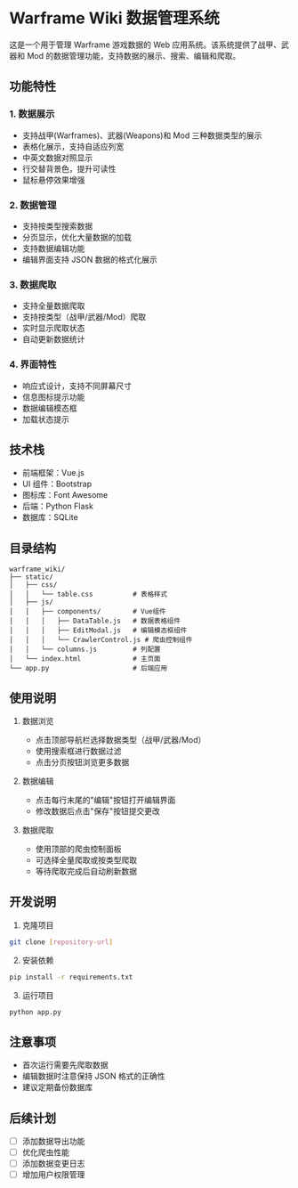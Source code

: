 # Warframe Wiki 数据管理系统

这是一个用于管理 Warframe 游戏数据的 Web 应用系统。该系统提供了战甲、武器和 Mod 的数据管理功能，支持数据的展示、搜索、编辑和爬取。

## 功能特性

### 1. 数据展示
- 支持战甲(Warframes)、武器(Weapons)和 Mod 三种数据类型的展示
- 表格化展示，支持自适应列宽
- 中英文数据对照显示
- 行交替背景色，提升可读性
- 鼠标悬停效果增强

### 2. 数据管理
- 支持按类型搜索数据
- 分页显示，优化大量数据的加载
- 支持数据编辑功能
- 编辑界面支持 JSON 数据的格式化展示

### 3. 数据爬取
- 支持全量数据爬取
- 支持按类型（战甲/武器/Mod）爬取
- 实时显示爬取状态
- 自动更新数据统计

### 4. 界面特性
- 响应式设计，支持不同屏幕尺寸
- 信息图标提示功能
- 数据编辑模态框
- 加载状态提示

## 技术栈

- 前端框架：Vue.js
- UI 组件：Bootstrap
- 图标库：Font Awesome
- 后端：Python Flask
- 数据库：SQLite

## 目录结构

```
warframe_wiki/
├── static/
│   ├── css/
│   │   └── table.css          # 表格样式
│   ├── js/
│   │   ├── components/        # Vue组件
│   │   │   ├── DataTable.js   # 数据表格组件
│   │   │   ├── EditModal.js   # 编辑模态框组件
│   │   │   └── CrawlerControl.js # 爬虫控制组件
│   │   └── columns.js         # 列配置
│   └── index.html             # 主页面
└── app.py                     # 后端应用
```

## 使用说明

1. 数据浏览
   - 点击顶部导航栏选择数据类型（战甲/武器/Mod）
   - 使用搜索框进行数据过滤
   - 点击分页按钮浏览更多数据

2. 数据编辑
   - 点击每行末尾的"编辑"按钮打开编辑界面
   - 修改数据后点击"保存"按钮提交更改

3. 数据爬取
   - 使用顶部的爬虫控制面板
   - 可选择全量爬取或按类型爬取
   - 等待爬取完成后自动刷新数据

## 开发说明

1. 克隆项目
```bash
git clone [repository-url]
```

2. 安装依赖
```bash
pip install -r requirements.txt
```

3. 运行项目
```bash
python app.py
```

## 注意事项

- 首次运行需要先爬取数据
- 编辑数据时注意保持 JSON 格式的正确性
- 建议定期备份数据库

## 后续计划

- [ ] 添加数据导出功能
- [ ] 优化爬虫性能
- [ ] 添加数据变更日志
- [ ] 增加用户权限管理 